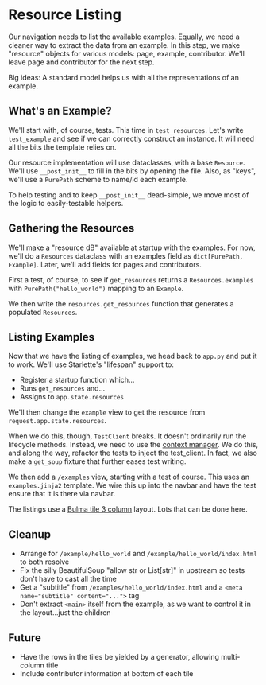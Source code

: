 # Resource Listing

Our navigation needs to list the available examples.
Equally, we need a cleaner way to extract the data from an example.
In this step, we make "resource" objects for various models: page, example, contributor.
We'll leave page and contributor for the next step.

Big ideas: A standard model helps us with all the representations of an example.

## What's an Example?

We'll start with, of course, tests.
This time in `test_resources`.
Let's write `test_example` and see if we can correctly construct an instance.
It will need all the bits the template relies on.

Our resource implementation will use dataclasses, with a base `Resource`.
We'll use `__post_init__` to fill in the bits by opening the file.
Also, as "keys", we'll use a `PurePath` scheme to name/id each example.

To help testing and to keep `__post_init__` dead-simple, we move most of the logic to easily-testable helpers.

## Gathering the Resources

We'll make a "resource dB" available at startup with the examples.
For now, we'll do a `Resources` dataclass with an examples field as `dict[PurePath, Example]`.
Later, we'll add fields for pages and contributors.

First a test, of course, to see if `get_resources` returns a `Resources.examples` with `PurePath("hello_world")` mapping to an `Example`.

We then write the `resources.get_resources` function that generates a populated `Resources`.

## Listing Examples

Now that we have the listing of examples, we head back to `app.py` and put it to work.
We'll use Starlette's "lifespan" support to:

- Register a startup function which...
- Runs `get_resources` and...
- Assigns to `app.state.resources`

We'll then change the `example` view to get the resource from `request.app.state.resources`.

When we do this, though, `TestClient` breaks.
It doesn't ordinarily run the lifecycle methods.
Instead, we need to use the [context manager](https://www.starlette.io/events/#running-event-handlers-in-tests).
We do this, and along the way, refactor the tests to inject the test_client.
In fact, we also make a `get_soup` fixture that further eases test writing.

We then add a `/examples` view, starting with a test of course.
This uses an `examples.jinja2` template.
We wire this up into the navbar and have the test ensure that it is there via navbar.

The listings use a [Bulma tile 3 column](https://bulma.io/documentation/layout/tiles/#3-columns) layout.
Lots that can be done here.

## Cleanup

- Arrange for `/example/hello_world` and `/example/hello_world/index.html` to both resolve
- Fix the silly BeautifulSoup "allow str or List[str]" in upstream so tests don't have to cast all the time
- Get a "subtitle" from `/examples/hello_world/index.html` and a `<meta name="subtitle" content="...">` tag
- Don't extract `<main>` itself from the example, as we want to control it in the layout...just the children

## Future

- Have the rows in the tiles be yielded by a generator, allowing multi-column title
- Include contributor information at bottom of each tile
